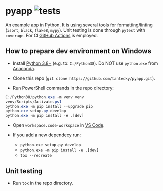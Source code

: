 # pyapp ![tests](https://github.com/tantecky/pyapp/actions/workflows/tests.yml/badge.svg)

An example app in Python. It is using several tools for formatting/linting (`isort`, `black`, `flake8`, `mypy`). Unit testing is done through `pytest` with `coverage`. For CI [GitHub Actions](https://docs.github.com/en/actions) is employed.

## How to prepare dev environment on Windows

- Install [Python 3.8+](https://www.python.org/ftp/python/3.8.10/python-3.8) (e.g. to: `C:/Python38`). Do NOT use `python.exe` from [Anaconda](https://www.anaconda.com/products/individual).

- Clone this repo (`git clone https://github.com/tantecky/pyapp.git`).

- Run PowerShell commands in the repo directory:

```powershell
C:/Python38/python.exe -m venv venv
venv/Scripts/Activate.ps1
python.exe -m pip install --upgrade pip
python.exe setup.py develop
python.exe -m pip install -e .[dev]
```

- Open `workspace.code-workspace` in [VS Code](https://code.visualstudio.com/).

- If you add a new dependecy run:
  - `python.exe setup.py develop`
  - `python.exe -m pip install -e .[dev]`
  - `tox --recreate`

## Unit testing

- Run `tox` in the repo directory.
